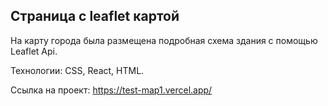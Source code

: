 ## Страница с leaflet картой

На карту города была размещена подробная схема здания с помощью Leaflet Api.

Технологии: CSS, React, HTML.

Ссылка на проект: https://test-map1.vercel.app/
